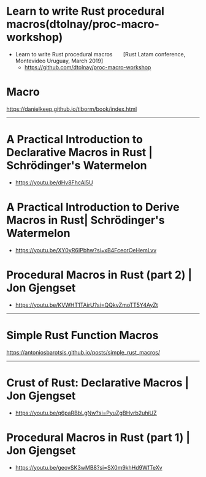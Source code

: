 # Learn to write Rust procedural macros(dtolnay/proc-macro-workshop)
- Learn to write Rust procedural macros  [Rust Latam conference, Montevideo Uruguay, March 2019]
  - https://github.com/dtolnay/proc-macro-workshop

# Macro

https://danielkeep.github.io/tlborm/book/index.html

<hr>

# A Practical Introduction to Declarative Macros in Rust | Schrödinger's Watermelon

- https://youtu.be/dHv8FhcAl5U

# A Practical Introduction to Derive Macros in Rust| Schrödinger's Watermelon
- https://youtu.be/XY0yR6IPbhw?si=xB4FceorOeHemLvv

# Procedural Macros in Rust (part 2) | Jon Gjengset
- https://youtu.be/KVWHT1TAirU?si=QQkvZmoTT5Y4AyZt


<hr>

# Simple Rust Function Macros

https://antoniosbarotsis.github.io/posts/simple_rust_macros/

<hr>

# Crust of Rust: Declarative Macros | Jon Gjengset
- https://youtu.be/q6paRBbLgNw?si=PyuZgBHyrb2uhiUZ

# Procedural Macros in Rust (part 1) | Jon Gjengset
- https://youtu.be/geovSK3wMB8?si=SX0m9khHd9WfTeXv
